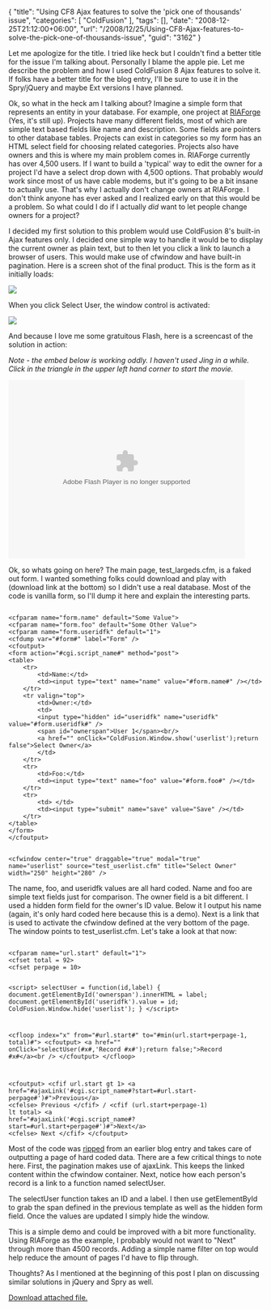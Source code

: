 {
	"title": "Using CF8 Ajax features to solve the 'pick one of thousands' issue",
	"categories": [
		"ColdFusion"
	],
	"tags": [],
	"date": "2008-12-25T21:12:00+06:00",
	"url": "/2008/12/25/Using-CF8-Ajax-features-to-solve-the-pick-one-of-thousands-issue",
	"guid": "3162"
}

Let me apologize for the title. I tried like heck but I couldn't find a better title for the issue I'm talking about. Personally I blame the apple pie. Let me describe the problem and how I used ColdFusion 8 Ajax features to solve it. If folks have a better title for the blog entry, I'll be sure to use it in the Spry/jQuery and maybe Ext versions I have planned.

Ok, so what in the heck am I talking about? Imagine a simple form that represents an entity in your database. For example, one project at <a href="http://www.riaforge.org">RIAForge</a> (Yes, it's still up). Projects have many different fields, most of which are simple text based fields like name and description. Some fields are pointers to other database tables. Projects can exist in categories so my form has an HTML select field for choosing related categories. Projects also have owners and this is where my main problem comes in. RIAForge currently has over 4,500 users. If I want to build a 'typical' way to edit the owner for a project I'd have a select drop down with 4,500 options. That probably <i>would</i> work since most of us have cable modems, but it's going to be a bit insane to actually use. That's why I actually don't change owners at RIAForge. I don't think anyone has ever asked and I realized early on that this would be a problem. So what could I do if I actually <i>did</i> want to let people change owners for a project?
<!--more-->
I decided my first solution to this problem would use ColdFusion 8's built-in Ajax features only. I decided one simple way to handle it would be to display the current owner as plain text, but to then let you click a link to launch a browser of users. This would make use of cfwindow and have built-in pagination. Here is a screen shot of the final product. This is the form as it initially loads:

<img src="http://static.raymondcamden.com/images//Picture 129.png">

When you click Select User, the window control is activated:

<img src="http://static.raymondcamden.com/images/cfjedi//Picture 313.png">

And because I love me some gratuitous Flash, here is a screencast of the solution in action:

<i>Note - the embed below is working oddly. I haven't used Jing in a while. Click in the triangle in the upper left hand corner to start the movie.</i>

<object classid="clsid:D27CDB6E-AE6D-11cf-96B8-444553540000" width="467" height="352"> <param name="movie" value="http://content.screencast.com/users/jedimaster/folders/Jing/media/9253c6ea-bf96-4cde-ae62-20243cd73f17/bootstrap.swf"></param> <param name="quality" value="high"></param> <param name="bgcolor" value="#FFFFFF"></param> <param name="flashVars" value="thumb=http://content.screencast.com/users/jedimaster/folders/Jing/media/9253c6ea-bf96-4cde-ae62-20243cd73f17/FirstFrame.jpg&width=467&height=352&content=http://content.screencast.com/users/jedimaster/folders/Jing/media/9253c6ea-bf96-4cde-ae62-20243cd73f17/00000001.swf"></param> <param name="allowFullScreen" value="true"></param> <param name="scale" value="showall"></param> <param name="allowScriptAccess" value="always"></param> <param name="base" value="http://content.screencast.com/users/jedimaster/folders/Jing/media/9253c6ea-bf96-4cde-ae62-20243cd73f17/"></param> <embed src="http://content.screencast.com/users/jedimaster/folders/Jing/media/9253c6ea-bf96-4cde-ae62-20243cd73f17/bootstrap.swf" quality="high" bgcolor="#FFFFFF" width="467" height="352" type="application/x-shockwave-flash" allowScriptAccess="always" flashVars="thumb=http://content.screencast.com/users/jedimaster/folders/Jing/media/9253c6ea-bf96-4cde-ae62-20243cd73f17/FirstFrame.jpg&width=467&height=352&content=http://content.screencast.com/users/jedimaster/folders/Jing/media/9253c6ea-bf96-4cde-ae62-20243cd73f17/00000001.swf" allowFullScreen="true" base="http://content.screencast.com/users/jedimaster/folders/Jing/media/9253c6ea-bf96-4cde-ae62-20243cd73f17/" scale="showall"></embed> </object>

Ok, so whats going on here? The main page, test_largeds.cfm, is a faked out form. I wanted something folks could download and play with (download link at the bottom) so I didn't use a real database. Most of the code is vanilla form, so I'll dump it here and explain the interesting parts.

<code>
&lt;cfparam name="form.name" default="Some Value"&gt;
&lt;cfparam name="form.foo" default="Some Other Value"&gt;
&lt;cfparam name="form.useridfk" default="1"&gt;
&lt;cfdump var="#form#" label="Form" /&gt;
&lt;cfoutput&gt;
&lt;form action="#cgi.script_name#" method="post"&gt;
&lt;table&gt;
	&lt;tr&gt;
		&lt;td&gt;Name:&lt;/td&gt;
		&lt;td&gt;&lt;input type="text" name="name" value="#form.name#" /&gt;&lt;/td&gt;
	&lt;/tr&gt;
	&lt;tr valign="top"&gt;
		&lt;td&gt;Owner:&lt;/td&gt;
		&lt;td&gt;
		&lt;input type="hidden" id="useridfk" name="useridfk" value="#form.useridfk#" /&gt;
		&lt;span id="ownerspan"&gt;User 1&lt;/span&gt;&lt;br/&gt;
		&lt;a href="" onClick="ColdFusion.Window.show('userlist');return false"&gt;Select Owner&lt;/a&gt;
		&lt;/td&gt;
	&lt;/tr&gt;
	&lt;tr&gt;
		&lt;td&gt;Foo:&lt;/td&gt;
		&lt;td&gt;&lt;input type="text" name="foo" value="#form.foo#" /&gt;&lt;/td&gt;
	&lt;/tr&gt;
	&lt;tr&gt;
		&lt;td&gt;&nbsp;&lt;/td&gt;
		&lt;td&gt;&lt;input type="submit" name="save" value="Save" /&gt;&lt;/td&gt;
	&lt;/tr&gt;
&lt;/table&gt;
&lt;/form&gt;
&lt;/cfoutput&gt;

&lt;cfwindow center="true" draggable="true" modal="true" name="userlist" source="test_userlist.cfm" title="Select Owner" width="250" height="280" /&gt;
</code>

The name, foo, and useridfk values are all hard coded. Name and foo are simple text fields just for comparison. The owner field is a bit different. I used a hidden form field for the owner's ID value. Below it I output his name (again, it's only hard coded here because this is a demo). Next is a link that is used to activate the cfwindow defined at the very bottom of the page. The window points to test_userlist.cfm. Let's take a look at that now:

<code>
&lt;cfparam name="url.start" default="1"&gt;
&lt;cfset total = 92&gt;
&lt;cfset perpage = 10&gt;

&lt;script&gt;
selectUser = function(id,label) {
	document.getElementById('ownerspan').innerHTML = label;
	document.getElementById('useridfk').value = id;
	ColdFusion.Window.hide('userlist');
}
&lt;/script&gt;

&lt;cfloop index="x" from="#url.start#" to="#min(url.start+perpage-1, total)#"&gt;
   &lt;cfoutput&gt;
   &lt;a href="" onClick="selectUser(#x#,'Record #x#');return false;"&gt;Record #x#&lt;/a&gt;&lt;br /&gt;
   &lt;/cfoutput&gt;
&lt;/cfloop&gt;

&lt;cfoutput&gt;
&lt;cfif url.start gt 1&gt;
   &lt;a href="#ajaxLink('#cgi.script_name#?start=#url.start-perpage#')#"&gt;Previous&lt;/a&gt;
&lt;cfelse&gt;
   Previous
&lt;/cfif&gt;
/
&lt;cfif (url.start+perpage-1) lt total&gt;
   &lt;a href="#ajaxLink('#cgi.script_name#?start=#url.start+perpage#')#"&gt;Next&lt;/a&gt;
&lt;cfelse&gt;
   Next
&lt;/cfif&gt;
&lt;/cfoutput&gt;
</code>

Most of the code was <a href="http://www.coldfusionjedi.com/index.cfm/2008/12/14/Ask-a-Jedi-Simple-ColdFusion-8-Ajax-Pagination">ripped</a> from an earlier blog entry and takes care of outputting a page of hard coded data. There are a few critical things to note here. First, the pagination makes use of ajaxLink. This keeps the linked content within the cfwindow container. Next, notice how each person's record is a link to a function named selectUser. 

The selectUser function takes an ID and a label. I then use getElementById to grab the span defined in the previous template as well as the hidden form field. Once the values are updated I simply hide the window.

This is a simple demo and could be improved with a bit more functionality. Using RIAForge as the example, I probably would not want to "Next" through more than 4500 records. Adding a simple name filter on top would help reduce the amount of pages I'd have to flip through.

Thoughts? As I mentioned at the beginning of this post I plan on discussing similar solutions in jQuery and Spry as well.<p><a href='enclosures/D%3A%5Chosts%5Cwww%2Ecoldfusionjedi%2Ecom%5Cenclosures%2Farchive21%2Ezip'>Download attached file.</a></p>